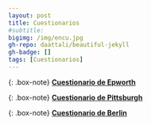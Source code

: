 ```yaml
---
layout: post
title: Cuestionarios
#subtitle: 
bigimg: /img/encu.jpg
gh-repo: daattali/beautiful-jekyll
gh-badge: []
tags: [Cuestionarios]
---
```




{: .box-note}
[**Cuestionario de Epworth**](https://form.jotform.co/80726132983864)


{: .box-note}
[**Cuestionario de Pittsburgh**]()


{: .box-note}
[**Cuestionario de Berlin**]()


